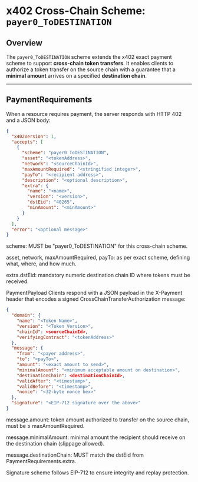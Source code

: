 # x402 Cross-Chain Scheme: `payer0_ToDESTINATION`

## Overview

The `payer0_ToDESTINATION` scheme extends the x402 exact payment scheme to support **cross-chain token transfers**. It enables clients to authorize a token transfer on the source chain with a guarantee that a **minimal amount** arrives on a specified **destination chain**.

---

## PaymentRequirements

When a resource requires payment, the server responds with HTTP 402 and a JSON body:

```json
{
  "x402Version": 1,
  "accepts": [
    {
      "scheme": "payer0_ToDESTINATION",
      "asset": "<tokenAddress>",
      "network": "<sourceChainId>",
      "maxAmountRequired": "<stringified integer>",
      "payTo": "<recipient address>",
      "description": "<optional description>",
      "extra": {
        "name": "<name>",
        "version": "<version>",
        "dstEid": "40265",
        "minAmount": "<minAmount>"
      }
    }
  ],
  "error": "<optional message>"
}
```


scheme: MUST be "payer0_ToDESTINATION" for this cross-chain scheme.

asset, network, maxAmountRequired, payTo: as per exact scheme, defining what, where, and how much.

extra.dstEid: mandatory numeric destination chain ID where tokens must be received.

PaymentPayload
Clients respond with a JSON payload in the X-Payment header that encodes a signed CrossChainTransferAuthorization message:

```json
{
  "domain": {
    "name": "<Token Name>",
    "version": "<Token Version>",
    "chainId": <sourceChainId>,
    "verifyingContract": "<tokenAddress>"
  },
  "message": {
    "from": "<payer address>",
    "to": "<payTo>",
    "amount": "<exact amount to send>",
    "minimalAmount": "<minimum acceptable amount on destination>",
    "destinationChain": <destinationChainId>,
    "validAfter": "<timestamp>",
    "validBefore": "<timestamp>",
    "nonce": "<32-byte nonce hex>"
  },
  "signature": "<EIP-712 signature over the above>"
}
```

message.amount: token amount authorized to transfer on the source chain, must be ≤ maxAmountRequired.

message.minimalAmount: minimal amount the recipient should receive on the destination chain (slippage allowed).

message.destinationChain: MUST match the dstEid from PaymentRequirements.extra.

Signature scheme follows EIP-712 to ensure integrity and replay protection.
